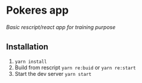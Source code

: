# Pokeres app
###### Basic rescript/react app for training purpose

## Installation

1. `yarn install`
2. Build from rescript
    `yarn re:buid` or `yarn re:start`
3. Start the dev server
    `yarn start`
